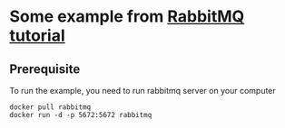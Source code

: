 # Some example from [RabbitMQ tutorial](https://www.rabbitmq.com/getstarted.html)

## Prerequisite

To run the example, you need to run rabbitmq server on your computer

```
docker pull rabbitmq
docker run -d -p 5672:5672 rabbitmq
```
